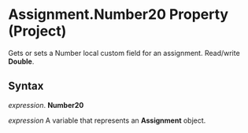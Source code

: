 
# Assignment.Number20 Property (Project)

Gets or sets a Number local custom field for an assignment. Read/write  **Double**.


## Syntax

 _expression_. **Number20**

 _expression_ A variable that represents an **Assignment** object.

